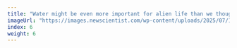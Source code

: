 ```yaml
---
title: "Water might be even more important for alien life than we thought"
imageUrl: "https://images.newscientist.com/wp-content/uploads/2025/07/14101405/SEI_258555691.jpg?width=788"
index: 6
weight: 6
---
```

